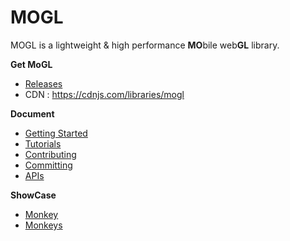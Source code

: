 MOGL
=======
MOGL is a lightweight & high performance **MO**bile web**GL** library.

**Get MoGL**

* [Releases](https://github.com/projectBS/MoGL/releases)
* CDN : https://cdnjs.com/libraries/mogl

**Document**

* [Getting Started](GETTING-STARTED.md)
* [Tutorials](tutorial)
* [Contributing](CONTRIBUTING.md)
* [Committing](COMMITTING.md)
* [APIs](doc)

**ShowCase**

* [Monkey](http://projectbs.github.io/MoGL/showcase.0.2/monkey.html)
* [Monkeys](http://projectbs.github.io/MoGL/showcase.0.2/monkeys.html)

